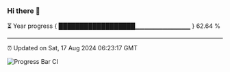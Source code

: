 ### Hi there 👋

⏳ Year progress { ██████████████████▁▁▁▁▁▁▁▁▁▁▁▁ } 62.64 %

---

⏰ Updated on Sat, 17 Aug 2024 06:23:17 GMT

![Progress Bar CI](https://github.com/liununu/liununu/workflows/Progress%20Bar%20CI/badge.svg)
